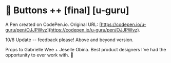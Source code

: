 # 💯 Buttons ++ [final] [u-guru] 

A Pen created on CodePen.io. Original URL: [https://codepen.io/u-guru/pen/OJJPWvz](https://codepen.io/u-guru/pen/OJJPWvz).

10/6 Update -- feedback please! Above and beyond version. 

Props to Gabrielle Wee + Jeselle Obina. Best product designers I've had the opportunity to ever work with. 🤫
